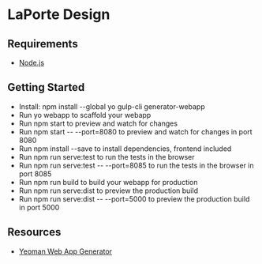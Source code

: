 # LaPorte Design

## Requirements
- [Node.js](https://nodejs.org/en/)

## Getting Started
- Install: npm install --global yo gulp-cli generator-webapp
- Run yo webapp to scaffold your webapp
- Run npm start to preview and watch for changes
- Run npm start -- --port=8080 to preview and watch for changes in port 8080
- Run npm install --save <package> to install dependencies, frontend included
- Run npm run serve:test to run the tests in the browser
- Run npm run serve:test -- --port=8085 to run the tests in the browser in port 8085
- Run npm run build to build your webapp for production
- Run npm run serve:dist to preview the production build
- Run npm run serve:dist -- --port=5000 to preview the production build in port 5000

## Resources
- [Yeoman Web App Generator](https://github.com/yeoman/generator-webapp)